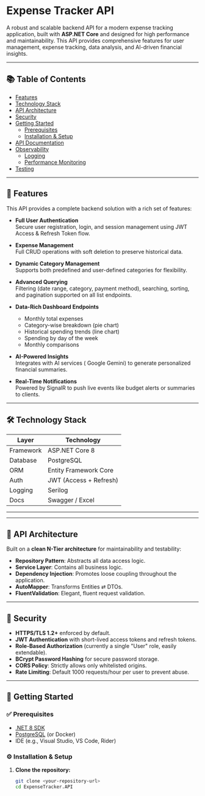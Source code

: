 # Expense Tracker API

A robust and scalable backend API for a modern expense tracking application, built with **ASP.NET Core** and designed for high performance and maintainability. This API provides comprehensive features for user management, expense tracking, data analysis, and AI-driven financial insights.

---

## 📚 Table of Contents

- [Features](#features)
- [Technology Stack](#technology-stack)
- [API Architecture](#api-architecture)
- [Security](#security)
- [Getting Started](#getting-started)
  - [Prerequisites](#prerequisites)
  - [Installation & Setup](#installation--setup)
- [API Documentation](#api-documentation)
- [Observability](#observability)
  - [Logging](#logging)
  - [Performance Monitoring](#performance-monitoring)
- [Testing](#testing)

---

## 🚀 Features

This API provides a complete backend solution with a rich set of features:

- **Full User Authentication**  
  Secure user registration, login, and session management using JWT Access & Refresh Token flow.

- **Expense Management**  
  Full CRUD operations with soft deletion to preserve historical data.

- **Dynamic Category Management**  
  Supports both predefined and user-defined categories for flexibility.

- **Advanced Querying**  
  Filtering (date range, category, payment method), searching, sorting, and pagination supported on all list endpoints.

- **Data-Rich Dashboard Endpoints**  
  - Monthly total expenses  
  - Category-wise breakdown (pie chart)
  - Historical spending trends (line chart)
  - Spending by day of the week  
  - Monthly comparisons  

- **AI-Powered Insights**  
  Integrates with AI services ( Google Gemini) to generate personalized financial summaries.

- **Real-Time Notifications**  
  Powered by SignalR to push live events like budget alerts or summaries to clients.

---

## 🛠️ Technology Stack

| Layer           | Technology           |
|----------------|----------------------|
| Framework      | ASP.NET Core 8       |
| Database       | PostgreSQL           |
| ORM            | Entity Framework Core|
| Auth           | JWT (Access + Refresh)|
| Logging        | Serilog              |
| Docs           | Swagger / Excel      |
-----------------------------------------

---

## 🧱 API Architecture

Built on a **clean N-Tier architecture** for maintainability and testability:

- **Repository Pattern**: Abstracts all data access logic.
- **Service Layer**: Contains all business logic.
- **Dependency Injection**: Promotes loose coupling throughout the application.
- **AutoMapper**: Transforms Entities ⇄ DTOs.
- **FluentValidation**: Elegant, fluent request validation.

---

## 🔐 Security

- **HTTPS/TLS 1.2+** enforced by default.
- **JWT Authentication** with short-lived access tokens and refresh tokens.
- **Role-Based Authorization** (currently a single "User" role, easily extendable).
- **BCrypt Password Hashing** for secure password storage.
- **CORS Policy**: Strictly allows only whitelisted origins.
- **Rate Limiting**: Default 1000 requests/hour per user to prevent abuse.

---

## 🚀 Getting Started

### ✅ Prerequisites

- [.NET 8 SDK](https://dotnet.microsoft.com/en-us/download)
- [PostgreSQL](https://www.postgresql.org/) (or Docker)
- IDE (e.g., Visual Studio, VS Code, Rider)

### ⚙️ Installation & Setup

1. **Clone the repository:**

   ```bash
   git clone <your-repository-url>
   cd ExpenseTracker.API

